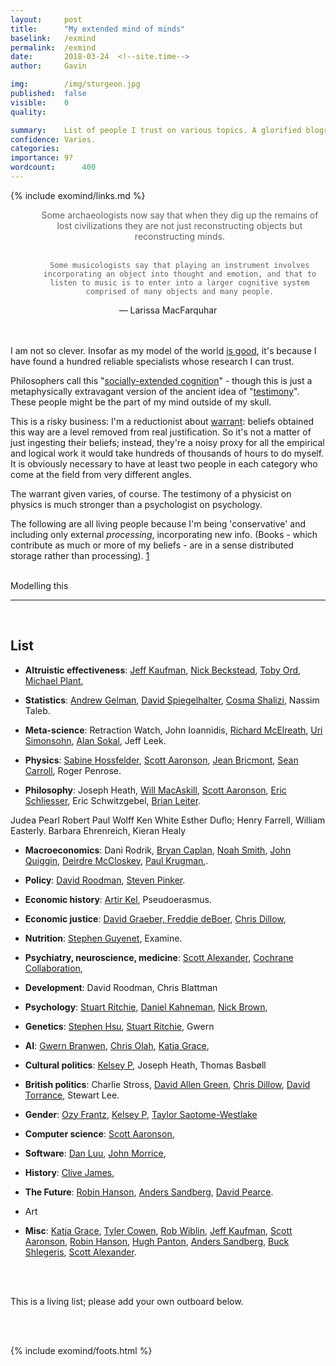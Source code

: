 ```yaml
---
layout:     post
title:      "My extended mind of minds"
baselink:   /exmind
permalink:  /exmind
date:       2018-03-24  <!--site.time-->
author:     Gavin

img:        /img/sturgeon.jpg
published:	false
visible: 	0
quality: 	

summary:    List of people I trust on various topics. A glorified blogroll.
confidence:	Varies.
categories: 
importance: 9?
wordcount:		400
---
```


{%	include exomind/links.md		%}


<center>
<blockquote style="border-left: none;">
	Some archaeologists now say that when they dig up the remains of lost civilizations they are not just reconstructing objects but reconstructing minds.<br><br>

	Some musicologists say that playing an instrument involves incorporating an object into thought and emotion, and that to listen to music is to enter into a larger cognitive system comprised of many objects and many people.
</blockquote>
— Larissa MacFarquhar
</center><br><br>


I am not so clever. Insofar as my model of the world <a href="{{record}}">is good</a>, it's because I have found a hundred reliable specialists whose research I can trust. 

Philosophers call this "<a href="{{clark}}">socially-extended cognition</a>" - though this is just a metaphysically extravagant version of the ancient idea of "<a href="{{testi}}">testimony</a>". These people might be the part of my mind outside of my skull.

This is a risky business: I'm a reductionist about <a href="{{entitle}}">warrant</a>: beliefs obtained this way are a level removed from real justification. So it's not a matter of just ingesting their beliefs; instead, they're a noisy proxy for all the empirical and logical work it would take hundreds of thousands of hours to do myself. It is obviously necessary to have at least two people in each category who come at the field from very different angles.

The warrant given varies, of course. The testimony of a physicist on physics is much stronger than a psychologist on psychology.

The following are all living people because I'm being 'conservative' and including only external *processing*, incorporating new info. (Books - which contribute as much or more of my beliefs - are in a sense distributed storage rather than processing). <a href="#fn:1" id="fnref:1">1</a> 
<br><br>

Modelling this



---

<br>

## List

* <b>Altruistic effectiveness</b>: <a href="{{}}">Jeff Kaufman</a>, <a href="{{}}">Nick Beckstead</a>, <a href="{{}}">Toby Ord</a>, <a href="{{}}">Michael Plant</a>,

* <b>Statistics</b>: <a href="{{}}">Andrew Gelman</a>, <a href="{{}}">David Spiegelhalter</a>, <a href="{{}}">Cosma Shalizi</a>, Nassim Taleb.

* <b>Meta-science</b>: 
Retraction Watch, John Ioannidis, <a href="{{}}">Richard McElreath</a>, <a href="{{}}">Uri Simonsohn</a>, <a href="{{}}">Alan Sokal</a>, Jeff Leek.

* <b>Physics</b>: <a href="{{}}">Sabine Hossfelder</a>, <a href="{{}}">Scott Aaronson</a>, <a href="{{}}">Jean Bricmont</a>, <a href="{{}}">Sean Carroll</a>, Roger Penrose.

* <b>Philosophy</b>: Joseph Heath, <a href="{{}}">Will MacAskill</a>, <a href="{{}}">Scott Aaronson</a>, <a href="{{schliesser}}">Eric Schliesser</a>, Eric Schwitzgebel, <a href="{{}}">Brian Leiter</a>.

Judea Pearl
Robert Paul Wolff
Ken White
Esther Duflo; 
Henry Farrell, 
William Easterly. 
Barbara Ehrenreich, 
Kieran Healy

* <b>Macroeconomics</b>: Dani Rodrik, <a href="{{}}">Bryan Caplan</a>, <a href="{{}}">Noah Smith</a>, <a href="{{}}">John Quiggin</a>, <a href="{{}}">Deirdre McCloskey</a>, <a href="{{}}">Paul Krugman</a>,.

* <b>Policy</b>: <a href="{{}}">David Roodman</a>, <a href="{{}}">Steven Pinker</a>.

* <b>Economic history</b>: <a href="{{}}">Artir Kel</a>, Pseudoerasmus.

* <b>Economic justice</b>: <a href="{{}}">David Graeber, <a href="{{}}">Freddie deBoer</a>, <a href="{{}}">Chris Dillow</a>, 

* <b>Nutrition</b>: <a href="{{}}">Stephen Guyenet</a>, Examine.

* <b>Psychiatry, neuroscience, medicine</b>: <a href="{{}}">Scott Alexander</a>, <a href="{{}}">Cochrane Collaboration</a>,

* <b>Development</b>: David Roodman, Chris Blattman

* <b>Psychology</b>: <a href="{{}}">Stuart Ritchie</a>, <a href="{{}}">Daniel Kahneman</a>, <a href="{{}}">Nick Brown</a>, 

* <b>Genetics</b>: <a href="{{}}">Stephen Hsu</a>, <a href="{{}}">Stuart Ritchie</a>, Gwern


* <b>AI</b>: <a href="{{}}">Gwern Branwen</a>, <a href="{{}}">Chris Olah</a>, <a href="{{}}">Katja Grace</a>,

* <b>Cultural politics</b>: <a href="{{}}">Kelsey P</a>, Joseph Heath, Thomas Basbøll

* <b>British politics</b>: Charlie Stross, <a href="{{}}">David Allen Green</a>, <a href="{{}}">Chris Dillow</a>, <a href="{{}}">David Torrance</a>, Stewart Lee.

* <b>Gender</b>: <a href="{{}}">Ozy Frantz</a>, <a href="{{}}">Kelsey P</a>, <a href="{{}}">Taylor Saotome-Westlake</a>

* <b>Computer science</b>: <a href="{{}}">Scott Aaronson</a>,

* <b>Software</b>: <a href="{{}}">Dan Luu</a>, <a href="{{}}">John Morrice</a>,

* <b>History</b>: <a href="{{}}">Clive James</a>,

* <b>The Future</b>: <a href="{{}}">Robin Hanson</a>, <a href="{{}}">Anders Sandberg</a>, <a href="{{}}">David Pearce</a>.

* Art

* <b>Misc</b>: <a href="{{}}">Katja Grace</a>, <a href="{{}}">Tyler Cowen</a>, <a href="{{}}">Rob Wiblin</a>, <a href="{{}}">Jeff Kaufman</a>, <a href="{{}}">Scott Aaronson</a>, <a href="{{}}">Robin Hanson</a>, <a href="{{}}">Hugh Panton</a>, <a href="{{}}">Anders Sandberg</a>, <a href="{{}}">Buck Shlegeris</a>, <a href="{{}}">Scott Alexander</a>.




<br><br>

This is a living list; please add your own outboard below.

<br><br>

{%	include exomind/foots.html		%}



